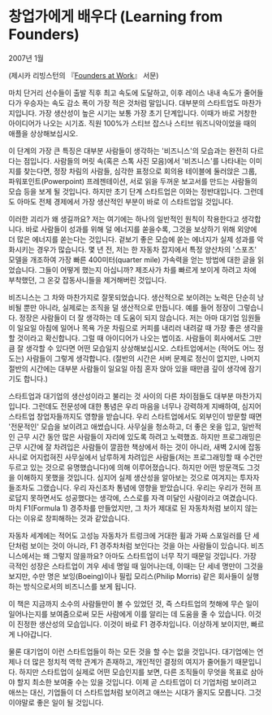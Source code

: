 # 창업가에게 배우다 (Learning from Founders)

2007년 1월

(제시카 리빙스턴의 『[Founders at Work](http://www.amazon.com/gp/product/1590597141)』 서문)

마치 단거리 선수들이 출발 직후 최고 속도에 도달하고, 이후 레이스 내내 속도가 줄어들다가 우승자는 속도 감소 폭이 가장 적은 것처럼 말입니다. 대부분의 스타트업도 마찬가지입니다. 가장 생산성이 높은 시기는 보통 가장 초기 단계입니다. 이때가 바로 거창한 아이디어가 나오는 시기죠. 직원 100%가 스티브 잡스나 스티브 워즈니악이었을 때의 애플을 상상해보십시오.

이 단계의 가장 큰 특징은 대부분 사람들이 생각하는 '비즈니스'의 모습과는 완전히 다르다는 점입니다. 사람들의 머릿 속(혹은 스톡 사진 모음)에서 '비즈니스'를 나타내는 이미지를 찾는다면, 정장 차림의 사람들, 심각한 표정으로 회의용 테이블에 둘러앉은 그룹, 파워포인트(Powerpoint) 프레젠테이션, 서로 읽을 두꺼운 보고서를 만드는 사람들의 모습 등을 보게 될 것입니다. 하지만 초기 단계 스타트업은 이와는 정반대입니다. 그런데도 아마도 전체 경제에서 가장 생산적인 부분이 바로 이 스타트업일 것입니다.

이러한 괴리가 왜 생길까요? 저는 여기에는 하나의 일반적인 원칙이 작용한다고 생각합니다. 바로 사람들이 성과를 위해 덜 에너지를 쏟을수록, 그것을 보상하기 위해 외양에 더 많은 에너지를 쏟는다는 것입니다. 겉보기 좋은 모습에 쏟는 에너지가 실제 성과를 악화시키는 경우가 많습니다. 몇 년 전, 저는 한 자동차 잡지에서 특정 양산차의 '스포츠' 모델을 개조하여 가장 빠른 400미터(quarter mile) 가속력을 얻는 방법에 대한 글을 읽었습니다. 그들이 어떻게 했는지 아십니까? 제조사가 차를 빠르게 보이게 하려고 차에 부착했던, 그 온갖 잡동사니들을 제거해버린 것입니다.

비즈니스는 그 차와 마찬가지로 잘못되었습니다. 생산적으로 보이려는 노력은 단순히 낭비될 뿐만 아니라, 실제로는 조직을 덜 생산적으로 만듭니다. 예를 들어 정장이 그렇습니다. 정장은 사람들이 더 잘 생각하는 데 도움이 되지 않습니다. 저는 아마 대기업 임원들이 일요일 아침에 일어나 목욕 가운 차림으로 커피를 내리러 내려갈 때 가장 좋은 생각을 할 것이라고 확신합니다. 그럴 때 아이디어가 나오는 법이죠. 사람들이 회사에서도 그만큼 잘 생각할 수 있다면 어떤 모습일지 상상해보십시오. 스타트업에서는 (적어도 어느 정도는) 사람들이 그렇게 생각합니다. (절반의 시간은 서버 문제로 정신이 없지만, 나머지 절반의 시간에는 대부분 사람들이 일요일 아침 혼자 앉아 있을 때만큼 깊이 생각에 잠기기도 합니다.)

스타트업과 대기업의 생산성이라고 불리는 것 사이의 다른 차이점들도 대부분 마찬가지입니다. 그런데도 전문성에 대한 통념은 우리 마음을 너무나 강력하게 지배하여, 심지어 스타트업 창업자들까지도 영향을 받습니다. 우리 스타트업에서도 외부인이 방문할 때면 '전문적인' 모습을 보이려고 애썼습니다. 사무실을 청소하고, 더 좋은 옷을 입고, 일반적인 근무 시간 동안 많은 사람들이 자리에 있도록 하려고 노력했죠. 하지만 프로그래밍은 근무 시간에 잘 차려입은 사람들이 깔끔한 책상에서 하는 것이 아니라, 새벽 2시에 잡동사니로 어지럽혀진 사무실에서 남루하게 차려입은 사람들(저는 프로그래밍할 때 수건만 두르고 있는 것으로 유명했습니다)에 의해 이루어졌습니다. 하지만 어떤 방문객도 그것을 이해하지 못했을 것입니다. 심지어 실제 생산성을 알아보는 것으로 여겨지는 투자자들조차도 그랬습니다. 우리 자신조차 통념에 영향을 받았습니다. 우리는 우리가 전혀 프로답지 못하면서도 성공했다는 생각에, 스스로를 자격 미달인 사람이라고 여겼습니다. 마치 F1(Formula 1) 경주차를 만들었지만, 그 차가 제대로 된 자동차처럼 보이지 않는다는 이유로 창피해하는 것과 같았습니다.

자동차 세계에는 적어도 고성능 자동차가 트렁크에 거대한 휠과 가짜 스포일러를 단 세단처럼 보이는 것이 아니라, F1 경주차처럼 보인다는 것을 아는 사람들이 있습니다. 비즈니스에서는 왜 그렇지 않을까요? 아마도 스타트업이 너무 작기 때문일 것입니다. 가장 극적인 성장은 스타트업이 겨우 세네 명일 때 일어나는데, 이때는 단 세네 명만이 그것을 보지만, 수만 명은 보잉(Boeing)이나 필립 모리스(Philip Morris) 같은 회사들이 실행하는 방식으로서의 비즈니스를 보게 됩니다.

이 책은 지금까지 소수의 사람들만이 볼 수 있었던 것, 즉 스타트업의 첫해에 무슨 일이 일어나는지를 보여줌으로써 모든 사람에게 이를 알리는 데 도움을 줄 수 있습니다. 이것이 진정한 생산성의 모습입니다. 이것이 바로 F1 경주차입니다. 이상하게 보이지만, 빠르게 나아갑니다.

물론 대기업이 이런 스타트업들이 하는 모든 것을 할 수는 없을 것입니다. 대기업에는 언제나 더 많은 정치적 역학 관계가 존재하고, 개인적인 결정의 여지가 줄어들기 때문입니다. 하지만 스타트업이 실제로 어떤 모습인지를 보면, 다른 조직들이 무엇을 목표로 삼아야 할지 최소한 보여줄 수는 있을 것입니다. 이제 곧 스타트업이 더 기업처럼 보이려고 애쓰는 대신, 기업들이 더 스타트업처럼 보이려고 애쓰는 시대가 올지도 모릅니다. 그것이야말로 좋은 일이 될 것입니다.